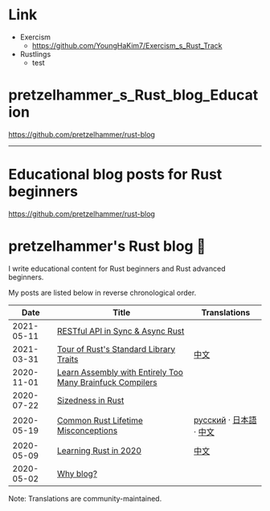 # Link

- Exercism
  - https://github.com/YoungHaKim7/Exercism_s_Rust_Track
- Rustlings
  - test

# pretzelhammer_s_Rust_blog_Education
https://github.com/pretzelhammer/rust-blog

<hr>

# Educational blog posts for Rust beginners

https://github.com/pretzelhammer/rust-blog

# pretzelhammer's Rust blog 🦀

I write educational content for Rust beginners and Rust advanced beginners.

My posts are listed below in reverse chronological order.

| Date | Title | Translations |
|-|-|-|
| 2021-05-11 | [RESTful API in Sync & Async Rust](https://github.com/pretzelhammer/rust-blog/blob/master/posts/restful-api-in-sync-and-async-rust.md) | |
| 2021-03-31 | [Tour of Rust's Standard Library Traits](https://github.com/pretzelhammer/rust-blog/blob/master/posts/tour-of-rusts-standard-library-traits.md) | [中文](https://github.com/pretzelhammer/rust-blog/blob/master/posts/translations/zh-hans/tour-of-rusts-standard-library-traits.md) |
| 2020-11-01 | [Learn Assembly with Entirely Too Many Brainfuck Compilers](https://github.com/pretzelhammer/rust-blog/blob/master/posts/too-many-brainfuck-compilers.md) | |
| 2020-07-22 | [Sizedness in Rust](https://github.com/pretzelhammer/rust-blog/blob/master/posts/sizedness-in-rust.md) | |
| 2020-05-19 | [Common Rust Lifetime Misconceptions](https://github.com/pretzelhammer/rust-blog/blob/master/posts/common-rust-lifetime-misconceptions.md) | [русский](https://github.com/pretzelhammer/rust-blog/blob/master/posts/translations/rus/common-rust-lifetime-misconceptions.md) · [日本語](https://github.com/pretzelhammer/rust-blog/blob/master/posts/translations/jp/common-rust-lifetime-misconceptions.md) · [中文](https://github.com/pretzelhammer/rust-blog/blob/master/posts/translations/zh-hans/common-rust-lifetime-misconceptions.md)|
| 2020-05-09 | [Learning Rust in 2020](https://github.com/pretzelhammer/rust-blog/blob/master/posts/learning-rust-in-2020.md) | [中文](https://github.com/pretzelhammer/rust-blog/blob/master/posts/translations/zh-hans/learning-rust-in-2020.md) |
| 2020-05-02 | [Why blog?](https://github.com/pretzelhammer/rust-blog/blob/master/posts/why-blog.md) | |

Note: Translations are community-maintained.




